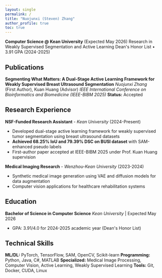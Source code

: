 ```yaml
---
layout: single
permalink: /
title: "Nuojunxi (Steven) Zhang"
author_profile: true
toc: true
---
```


**Computer Science @ Kean University** (Expected May 2026)
Research in Weakly Supervised Segmentation and Active Learning
Dean's Honor List • 3.91 GPA (2024-2025)

## Publications

**Segmenting What Matters: A Dual-Stage Active Learning Framework for Weakly Supervised Breast Ultrasound Segmentation**
*Nuojunxi Zhang* (First Author), Kuan Huang (Advisor)
*IEEE International Conference on Bioinformatics and Biomedicine (IEEE-BIBM 2025)*
**Status:** Accepted

## Research Experience

**NSF-Funded Research Assistant** - *Kean University* (2024-Present)
- Developed dual-stage active learning framework for weakly supervised tumor segmentation using breast ultrasound datasets
- **Achieved 68.25% IoU and 79.39% DSC on BUSI dataset** with SAM-enhanced pseudo labels
- First-author paper accepted at IEEE-BIBM 2025 under Prof. Kuan Huang supervision

**Medical Imaging Research** - *Wenzhou-Kean University* (2023-2024)
- Synthetic medical image generation using VAE and diffusion models for data augmentation
- Computer vision applications for healthcare rehabilitation systems

## Education

**Bachelor of Science in Computer Science**
*Kean University* | Expected May 2026
- GPA: 3.91/4.0 for 2024-2025 academic year (Dean's Honor List)

## Technical Skills

**ML/DL:** PyTorch, TensorFlow, SAM, OpenCV, Scikit-learn
**Programming:** Python, Java, C#, MATLAB
**Specialized:** Medical Image Processing, Computer Vision, Active Learning, Weakly Supervised Learning
**Tools:** Git, Docker, CUDA, Linux


